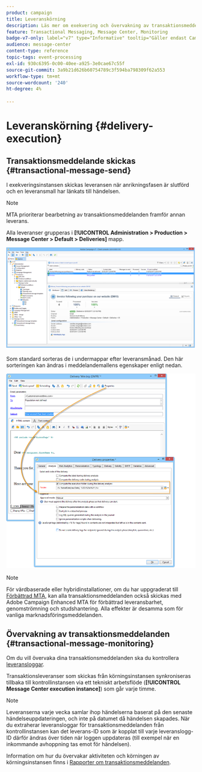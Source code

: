 ```yaml
---
product: campaign
title: Leveranskörning
description: Läs mer om exekvering och övervakning av transaktionsmeddelanden
feature: Transactional Messaging, Message Center, Monitoring
badge-v7-only: label="v7" type="Informative" tooltip="Gäller endast Campaign Classic v7"
audience: message-center
content-type: reference
topic-tags: event-processing
exl-id: 930c6395-0c00-40ee-a925-3e0cae67c55f
source-git-commit: 3a9b21d626b60754789c3f594ba798309f62a553
workflow-type: tm+mt
source-wordcount: '240'
ht-degree: 4%

---
```


# Leveranskörning {#delivery-execution}



## Transaktionsmeddelande skickas {#transactional-message-send}

I exekveringsinstansen skickas leveransen när anrikningsfasen är slutförd och en leveransmall har länkats till händelsen.

>[!NOTE]
>
>MTA prioriterar bearbetning av transaktionsmeddelanden framför annan leverans.

Alla leveranser grupperas i **[!UICONTROL Administration > Production > Message Center > Default > Deliveries]** mapp.

![](assets/messagecenter_deliveries_execinstances_001.png)

Som standard sorteras de i undermappar efter leveransmånad. Den här sorteringen kan ändras i meddelandemallens egenskaper enligt nedan.

![](assets/messagecenter_deliveries_properties_001.png)

>[!NOTE]
>
>För värdbaserade eller hybridinstallationer, om du har uppgraderat till [Förbättrad MTA](../../delivery/using/sending-with-enhanced-mta.md), kan alla transaktionsmeddelanden också skickas med Adobe Campaign Enhanced MTA för förbättrad leveransbarhet, genomströmning och studshantering. Alla effekter är desamma som för vanliga marknadsföringsmeddelanden.

## Övervakning av transaktionsmeddelanden {#transactional-message-monitoring}

Om du vill övervaka dina transaktionsmeddelanden ska du kontrollera [leveransloggar](../../delivery/using/delivery-dashboard.md#delivery-logs-and-history).

Transaktionsleveranser som skickas från körningsinstansen synkroniseras tillbaka till kontrollinstansen via ett tekniskt arbetsflöde (**[!UICONTROL Message Center execution instance]**) som går varje timme.

>[!NOTE]
>
>Leveranserna varje vecka samlar ihop händelserna baserat på den senaste händelseuppdateringen, och inte på datumet då händelsen skapades. När du extraherar leveransloggar för transaktionsmeddelanden från kontrollinstansen kan det leverans-ID som är kopplat till varje leveranslogg-ID därför ändras över tiden när loggen uppdateras (till exempel när en inkommande avhoppning tas emot för händelsen).

<!--The transactional deliveries sent from the execution instance are synchronized back to the control instance as follows.

Let's take a [delivery template](../../message-center/using/introduction.md) labelled *Template_1*.

1. An event corresponding to *Template_1* is received on the execution instance.
1. The **Processing real time events** (rtEventsProcessing) workflow processes the event and searches for an existing delivery for the current month.

    >[!NOTE]
    >
    >If not found, a new delivery is created and the event is assigned to the new delivery.

1. The transactional email is sent and the delivery status changes to **[!UICONTROL Sent]**.
1. The **Message Center execution instance** (mcSync_mcExec) workflow retrieves the delivery logs from the execution instance and updates the delivery logs on the control instance.
1. The control instance searches for an existing delivery for week 40 (2020-09-28_Template_1).

    >[!NOTE]
    >
    >If not found, a new delivery is created.

1. The week after, an inbound bounce is received for the event.
1. The status of the event changes to **[!UICONTROL Delivery failed]**.
1. The **Message Center execution instance** (mcSync_mcExec) workflow retrieves the delivery logs from the execution instance and searches for a delivery for week 41 (2020-10-05_Template_1) to update the delivery logs. The delivery logs are then linked to a new delivery for the current week.

To summarize, the deliveries weekly accumulate the events based on the latest event update, and not on the event creation date.

Therefore, when extracting transactional messaging delivery logs from the control instance, the delivery ID associated with each delivery log ID changes every week.-->

Information om hur du övervakar aktiviteten och körningen av körningsinstansen finns i [Rapporter om transaktionsmeddelanden](../../message-center/using/about-transactional-messaging-reports.md).
